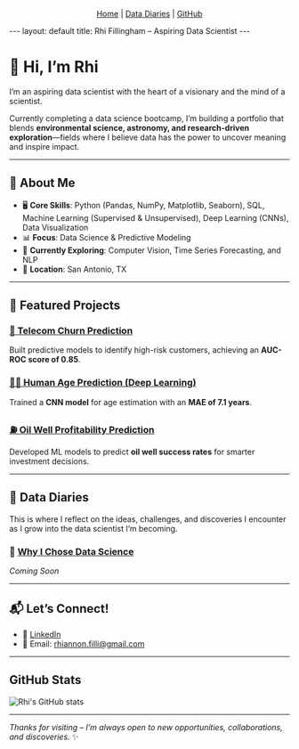 <p align="center">
  <a href="/">Home</a> |
  <a href="/diaries">Data Diaries</a> |
  <a href="https://github.com/rhi-222">GitHub</a>
</p>
---
layout: default
title: Rhi Fillingham – Aspiring Data Scientist
---

# 👋 Hi, I’m Rhi

I’m an aspiring data scientist with the heart of a visionary and the mind of a scientist.

Currently completing a data science bootcamp, I’m building a portfolio that blends **environmental science, astronomy, and research-driven exploration**—fields where I believe data has the power to uncover meaning and inspire impact.

---

## 🌟 About Me

- 🖥️ **Core Skills**: Python (Pandas, NumPy, Matplotlib, Seaborn), SQL, Machine Learning (Supervised & Unsupervised), Deep Learning (CNNs), Data Visualization  
- 📊 **Focus**: Data Science & Predictive Modeling  
- 🌱 **Currently Exploring**: Computer Vision, Time Series Forecasting, and NLP  
- 📍 **Location**: San Antonio, TX

---

## 🚀 Featured Projects

### [📡 Telecom Churn Prediction](https://github.com/rhi-222/telecom-churn-prediction)  
Built predictive models to identify high-risk customers, achieving an **AUC-ROC score of 0.85**.

### [🧑‍🎨 Human Age Prediction (Deep Learning)](https://github.com/rhi-222/human-age-prediction)  
Trained a **CNN model** for age estimation with an **MAE of 7.1 years**.

### [⛽ Oil Well Profitability Prediction](https://github.com/rhi-222/oil-well-prediction)  
Developed ML models to predict **oil well success rates** for smarter investment decisions.

---

## 📓 Data Diaries

This is where I reflect on the ideas, challenges, and discoveries I encounter as I grow into the data scientist I’m becoming.

### 📌 [Why I Chose Data Science](/2025/03/25/why-i-chose-data-science.html)

*Coming Soon*

---

## 📬 Let’s Connect!

- 💼 [LinkedIn](https://www.linkedin.com/in/rhiannonfilli)  
- 📧 Email: rhiannon.filli@gmail.com

---

## GitHub Stats

![Rhi's GitHub stats](https://github-readme-stats.vercel.app/api?username=rhi-222&show_icons=true&theme=calm&hide=prs)

---

*Thanks for visiting – I’m always open to new opportunities, collaborations, and discoveries.* ✨
